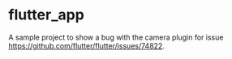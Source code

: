 # flutter_app

A sample project to show a bug with the camera plugin for issue https://github.com/flutter/flutter/issues/74822.
